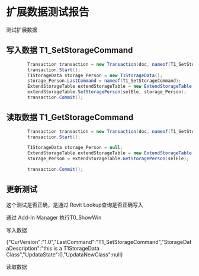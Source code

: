 # 扩展数据测试报告

测试扩展数据 

## 写入数据 T1_SetStorageCommand

```C#
        Transaction transaction = new Transaction(doc, nameof(T1_SetStorageCommand));
        transaction.Start();
        T1StorageData storage_Person = new T1StorageData();
        storage_Person.LastCommand = nameof(T1_SetStorageCommand);
        ExtendStorageTable extendStorageTable = new ExtendStorageTable();
        extendStorageTable.SetStoragePerson(selEle, storage_Person);
        transaction.Commit();
```

## 读取数据 T1_GetStorageCommand

```C#
        Transaction transaction = new Transaction(doc, nameof(T1_SetStorageCommand));
        transaction.Start();

        T1StorageData storage_Person = null;
        ExtendStorageTable extendStorageTable = new ExtendStorageTable();
        storage_Person = extendStorageTable.GetStoragePerson(selEle);

        transaction.Commit();
```

## 更新测试

这个测试是否正确，是通过 Revit Lookup查询是否正确写入

通过  Add-In Manager  执行T0_ShowWin

写入数据

{"CurVersion":"1.0","LastCommand":"T1_SetStorageCommand","StorageDataDescription":"this is a T1StorageData Class","UpdataState":0,"UpdataNewClass":null}

读取数据

